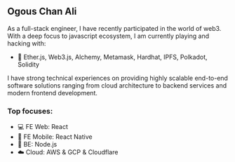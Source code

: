 ## Ogous Chan Ali

As a full-stack engineer, I have recently participated in the world of web3. With a deep focus to javascript ecosystem, I am currently playing and hacking with:
- 🔭 Ether.js, Web3.js, Alchemy, Metamask, Hardhat, IPFS, Polkadot, Solidity

I have strong technical experiences on providing highly scalable end-to-end software solutions ranging from cloud architecture to backend services and modern frontend development.

### Top focuses:
- 💻 FE Web: React
- 📱 FE Mobile: React Native
- 💾 BE: Node.js
- ☁️ Cloud: AWS & GCP & Cloudflare
